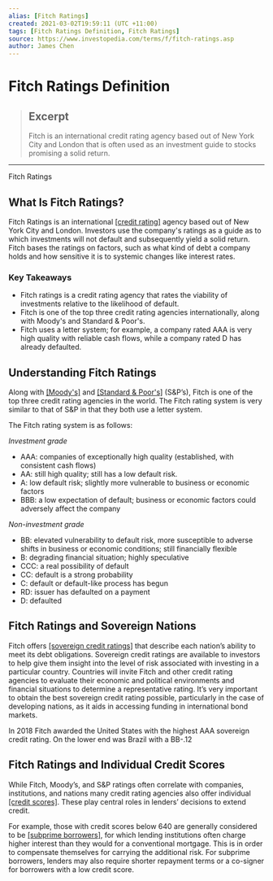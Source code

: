 ```yaml
---
alias: [Fitch Ratings]
created: 2021-03-02T19:59:11 (UTC +11:00)
tags: [Fitch Ratings Definition, Fitch Ratings]
source: https://www.investopedia.com/terms/f/fitch-ratings.asp
author: James Chen
---
```


# Fitch Ratings Definition

> ## Excerpt
> Fitch is an international credit rating agency based out of New York City and London that is often used as an investment guide to stocks promising a solid return.

---

Fitch Ratings
## What Is Fitch Ratings?

Fitch Ratings is an international [[credit rating]](https://www.investopedia.com/terms/c/creditrating.asp) agency based out of New York City and London. Investors use the company's ratings as a guide as to which investments will not default and subsequently yield a solid return. Fitch bases the ratings on factors, such as what kind of debt a company holds and how sensitive it is to systemic changes like interest rates.

### Key Takeaways

-   Fitch ratings is a credit rating agency that rates the viability of investments relative to the likelihood of default.
-   Fitch is one of the top three credit rating agencies internationally, along with Moody's and Standard & Poor's.
-   Fitch uses a letter system; for example, a company rated AAA is very high quality with reliable cash flows, while a company rated D has already defaulted.

## Understanding Fitch Ratings

Along with [[Moody's]](https://www.investopedia.com/terms/m/moodys.asp) and [[Standard & Poor's]](https://www.investopedia.com/terms/s/sp.asp) (S&P’s), Fitch is one of the top three credit rating agencies in the world. The Fitch rating system is very similar to that of S&P in that they both use a letter system.

The Fitch rating system is as follows:

_Investment grade_

-   AAA: companies of exceptionally high quality (established, with consistent cash flows)
-   AA: still high quality; still has a low default risk.
-   A: low default risk; slightly more vulnerable to business or economic factors
-   BBB: a low expectation of default; business or economic factors could adversely affect the company

_Non-investment grade_

-   BB: elevated vulnerability to default risk, more susceptible to adverse shifts in business or economic conditions; still financially flexible
-   B: degrading financial situation; highly speculative
-   CCC: a real possibility of default
-   CC: default is a strong probability
-   C: default or default-like process has begun
-   RD: issuer has defaulted on a payment
-   D: defaulted

## Fitch Ratings and Sovereign Nations

Fitch offers [[sovereign credit ratings]](https://www.investopedia.com/terms/s/sovereign-credit-rating.asp) that describe each nation’s ability to meet its debt obligations. Sovereign credit ratings are available to investors to help give them insight into the level of risk associated with investing in a particular country. Countries will invite Fitch and other credit rating agencies to evaluate their economic and political environments and financial situations to determine a representative rating. It’s very important to obtain the best sovereign credit rating possible, particularly in the case of developing nations, as it aids in accessing funding in international bond markets.

In 2018 Fitch awarded the United States with the highest AAA sovereign credit rating. On the lower end was Brazil with a BB-.12

## Fitch Ratings and Individual Credit Scores

While Fitch, Moody’s, and S&P ratings often correlate with companies, institutions, and nations many credit rating agencies also offer individual [[credit scores]](https://www.investopedia.com/terms/c/credit_score.asp). These play central roles in lenders’ decisions to extend credit.

For example, those with credit scores below 640 are generally considered to be [[subprime borrowers]](https://www.investopedia.com/terms/s/subprime-borrower.asp), for which lending institutions often charge higher interest than they would for a conventional mortgage. This is in order to compensate themselves for carrying the additional risk. For subprime borrowers, lenders may also require shorter repayment terms or a co-signer for borrowers with a low credit score.
